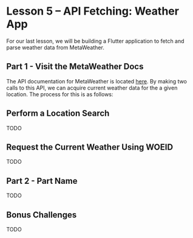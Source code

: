 # Lesson 5 – API Fetching: Weather App
For our last lesson, we will be building a Flutter application to fetch and parse weather data from MetaWeather.

## Part 1 - Visit the MetaWeather Docs
The API documentation for MetaWeather is located [here](https://www.metaweather.com/api/).  By making two calls to this API, we can acquire current weather data for the a given location.  The process for this is as follows:

## Perform a Location Search
TODO

## Request the Current Weather Using WOEID
TODO

## Part 2 - Part Name
TODO

## Bonus Challenges
TODO
